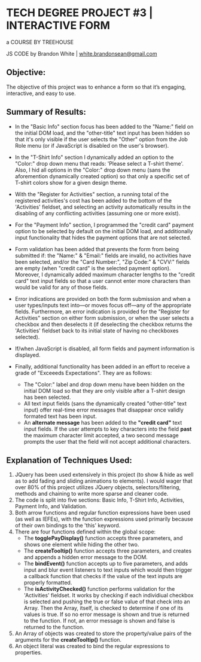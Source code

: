 # TECH DEGREE PROJECT #3 | INTERACTIVE FORM

a COURSE BY TREEHOUSE

JS CODE by Brandon White | white.brandonsean@gmail.com

## Objective:
The objective of this project was to enhance a form so that it’s engaging, interactive, and easy to use.

## Summary of Results:
* In the "Basic Info" section focus has been added to the "Name:" field on the initial DOM load, and the "other-title" text input has been hidden so that it's only visible if the user selects the "Other" option from the Job Role menu (or if JavaScript is disabled on the user's browser). 
* In the "T-Shirt Info" section I dynamically added an option to the "Color:" drop down menu that reads: 'Please select a T-shirt theme'. Also, I hid all options in the "Color:" drop down menu (sans the aforemention dynamically created option) so that only a specific set of T-shirt colors show for a given design theme. 
* With the "Register for Activities" section, a running total of the registered activities's cost has been added to the bottom of the 'Activities' fieldset, and selecting an activity automatically results in the disabling of any conflicting activities (assuming one or more exist). 
* For the "Payment Info" section, I programmed the "credit card" payment option to be selected by default on the initial DOM load, and additionally input functionality that hides the payment options that are not selected.  
* Form validation has been added that prevents the form from being submitted if: the "Name:" & "Email:" fields are invalid, no activities have been selected, and/or the "Card Number:", "Zip Code:" & "CVV:" fields are empty (when "credit card" is the selected payment option). Moreover, I dynamically added maximum character lengths to the "credit card" text input fields so that a user cannot enter more characters than would be valid for any of those fields. 
* Error indications are provided on both the form submission and when a user types/inputs text into—or moves focus off—any of the appropriate fields. Furthermore, an error indication is provided for the "Register for Activities" section on either form submission, or when the user selects a checkbox and then deselects it (if deselecting the checkbox returns the 'Activities' fieldset back to its initial state of having no checkboxes selected). 
* If/when JavaScript is disabled, all form fields and payment information is displayed. 

* Finally, additional functionality has been added in an effort to receive a grade of "Exceeeds Expectations". They are as follows: 
    - The "Color:" label and drop down menu have been hidden on the initial DOM load so that they are only visible after a T-shirt design has been selected.
    - All text input fields (sans the dynamically created "other-title" text input) offer real-time error messages that disappear once validly formated text has been input.
    - An **alternate message** has been added to the **"credit card"** text input fields. If the user attempts to key characters into the field **past** the maximum character limit accepted, a two second message prompts the user that the field will not accept additional characters.

## Explanation of Techniques Used:
1. JQuery has been used extensively in this project (to show & hide as well as to add fading and sliding animations to elements). I would wager that over 80% of this project utilizes JQuery objects, selectors/filtering, methods and chaining to write more sparse and cleaner code.
2. The code is split into five sections: Basic Info, T-Shirt Info, Activities, Payment Info, and Validation.
3. Both arrow functions and regular function expressions have been used (as well as IEFEs), with the function expressions used primarily because of their own bindings to the 'this' keyword.
4. There are four functions defined within the global scope:
    - The **togglePayDisplay()** function accepts three parameters, and shows one element while hiding the other two.
    - The **createTooltip()** function accepts three parameters, and creates and appends a hidden error message to the DOM.
    - The **bindEvent()** function accepts up to five parameters, and adds input and blur event listeners to text inputs which would then trigger a callback function that checks if the value of the text inputs are properly formatted. 
    - The **isActivityChecked()** function performs validation for the 'Activities' fieldset. It works by checking if each individiual checkbox is selected and pushing the true or false value of that check into an Array. Then the Array, itself, is checked to determine if one of its values is true. If so no error message is shown and true is returned to the function. If not, an error message is shown and false is returned to the function.
5. An Array of objects was created to store the property/value pairs of the arguments for the **createTooltip()** function.
6. An object literal was created to bind the regular expressions to properties.
